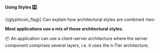 <div id="title">

#### Using Styles :two:

<span id="prereqs"></span>

</div>
<span id="outcomes">{{glyphicon_flag}} Can explain how architectural styles are combined :two:</span>

<div id="body">

**Most applications use a mix of these architectural styles.**  

<tip-box> 

:package: An application can use a client-server architecture where the server component comprises several layers, i.e. it uses the n-Tier architecture.

<!-- TODO: add diagram -->

</tip-box>

</div>

<div id="extras">

<include src="exercises.md" />

</div>


</div>